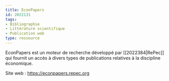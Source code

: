 ```yaml
---
title: EconPapers
id: 2022131
tags:
- Bibliographie
- Littérature scientifique
- Publication web
type: ressource
---
```


EconPapers est un moteur de recherche développé par [[2022384|RePec]] qui fournit un accès à divers types de publications relatives à la discipline économique.

Site web : <https://econpapers.repec.org>

